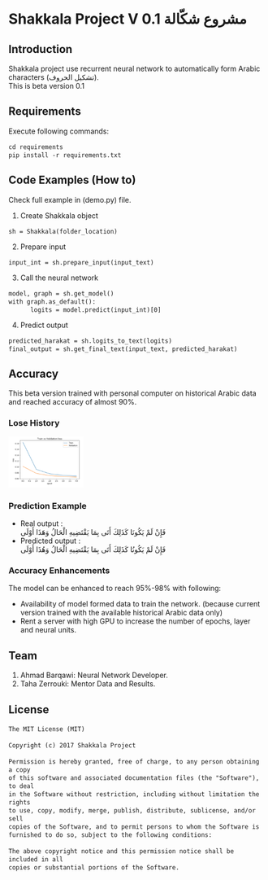 # Shakkala Project V 0.1 مشروع شكّالة
## Introduction
Shakkala project use recurrent neural network to automatically form Arabic characters (تشكيل الحروف).<br/>
This is beta version 0.1

## Requirements
Execute following commands:<br/>
```
cd requirements
pip install -r requirements.txt
```
## Code Examples (How to)
Check full example in (demo.py) file.<br/>

1. Create Shakkala object
```
sh = Shakkala(folder_location)
```
2. Prepare input
```
input_int = sh.prepare_input(input_text)
```
3. Call the neural network
```
model, graph = sh.get_model()
with graph.as_default():
      logits = model.predict(input_int)[0]
```
4. Predict output
```
predicted_harakat = sh.logits_to_text(logits)
final_output = sh.get_final_text(input_text, predicted_harakat)
```

## Accuracy
This beta version trained with personal computer on historical Arabic data and reached accuracy of almost 90%.

### Lose History
<img src="images/loss_history.png" alt="Loss History" style="height: 100px;"/>

### Prediction Example
- Real output :<br/>
فَإِنْ لَمْ يَكُونَا كَذَلِكَ أَتَى بِمَا يَقْتَضِيهِ الْحَالُ وَهَذَا أَوْلَى
- Predicted output :<br/>
فَإِنْ لَمْ يَكُونُا كَذَلِكَ أَتَى بِمَا يَقْتَضِيهِ الْحَالُ وَهُذَا أَوْلَى

### Accuracy Enhancements  
The model can be enhanced to reach 95%-98% with following:<br/>
- Availability of model formed data to train the network. (because current version trained with the available historical Arabic data only)
- Rent a server with high GPU to increase the number of epochs, layer and neural units.

## Team
1. Ahmad Barqawi: Neural Network Developer.<br/>
2. Taha Zerrouki: Mentor Data and Results.<br/>


License
-------
    The MIT License (MIT)

    Copyright (c) 2017 Shakkala Project

    Permission is hereby granted, free of charge, to any person obtaining a copy
    of this software and associated documentation files (the "Software"), to deal
    in the Software without restriction, including without limitation the rights
    to use, copy, modify, merge, publish, distribute, sublicense, and/or sell
    copies of the Software, and to permit persons to whom the Software is
    furnished to do so, subject to the following conditions:

    The above copyright notice and this permission notice shall be included in all
    copies or substantial portions of the Software.
